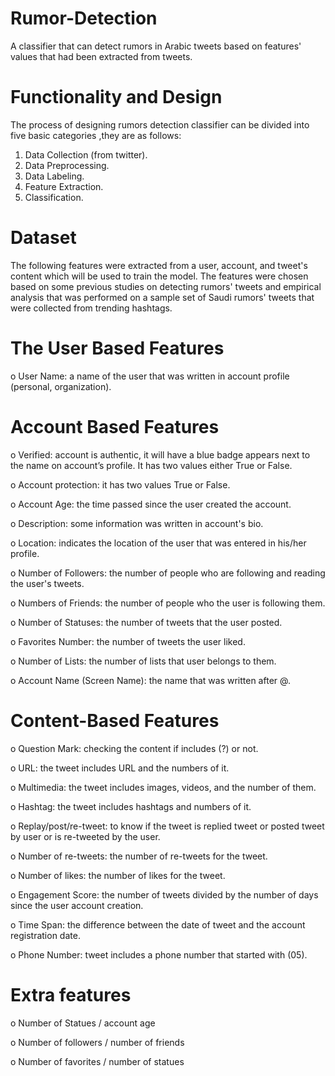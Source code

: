 # Rumor-Detection
A classifier that can detect rumors in Arabic tweets based on features' values that had been extracted from tweets.

# Functionality and Design
The process of designing rumors detection classifier can be divided into five basic categories ,they are as follows:
1. Data Collection (from twitter).
2. Data Preprocessing.
3. Data Labeling.
4. Feature Extraction.
5. Classification.

# Dataset
The following features were extracted from a user, account, and tweet's content which will be used to train the model. The features were chosen based on some
previous studies on detecting rumors' tweets and empirical analysis that was performed on a sample set of Saudi rumors' tweets that were collected from trending
hashtags.

# The User Based Features

o User Name: a name of the user that was written in account profile (personal, organization).

# Account Based Features

o Verified: account is authentic, it will have a blue badge appears next to the name on account’s profile. It has two values either True or False.

o Account protection: it has two values True or False.

o Account Age: the time passed since the user created the account.

o Description: some information was written in account's bio.

o Location: indicates the location of the user that was entered in his/her profile.

o Number of Followers: the number of people who are following and reading the user's tweets.

o Numbers of Friends: the number of people who the user is following them.

o Number of Statuses: the number of tweets that the user posted.

o Favorites Number: the number of tweets the user liked.

o Number of Lists: the number of lists that user belongs to them.

o Account Name (Screen Name): the name that was written after @.

# Content-Based Features

o Question Mark: checking the content if includes (?) or not.

o URL: the tweet includes URL and the numbers of it.

o Multimedia: the tweet includes images, videos, and the number of them.

o Hashtag: the tweet includes hashtags and numbers of it.

o Replay/post/re-tweet: to know if the tweet is replied tweet or posted tweet by user or is re-tweeted by the user.

o Number of re-tweets: the number of re-tweets for the tweet.

o Number of likes: the number of likes for the tweet.

o Engagement Score: the number of tweets divided by the number of days since the user account creation.

o Time Span: the difference between the date of tweet and the account registration date.

o Phone Number: tweet includes a phone number that started with (05).

# Extra features
o Number of Statues / account age

o Number of followers / number of friends

o Number of favorites / number of statues



